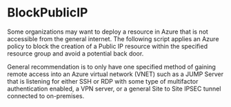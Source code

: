 # BlockPublicIP

Some organizations may want to deploy a resource in Azure that is not accessible from the general internet.
The following script applies an Azure policy to block the creation of a Public IP resource within the specified resource group
and avoid a potential back door.

General recommendation is to only have one specified method of gaining remote access into an Azure virtual network (VNET) such as a JUMP Server that is listening for either SSH or RDP with some type of multifactor authentication enabled, a VPN server, or a general Site to Site IPSEC tunnel connected to on-premises.
